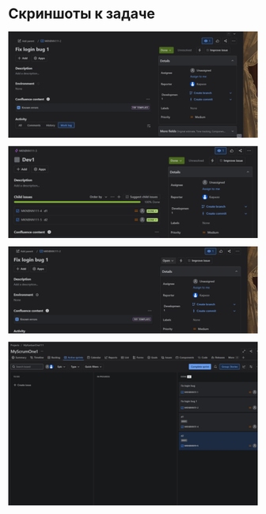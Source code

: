 # Скриншоты к задаче

![1](https://github.com/wintercomesX/09-ci-01-intro/blob/main/img/1.PNG)

![2](https://github.com/wintercomesX/09-ci-01-intro/blob/main/img/2.PNG)

![4](https://github.com/wintercomesX/09-ci-01-intro/blob/main/img/4.PNG)

![5](https://github.com/wintercomesX/09-ci-01-intro/blob/main/img/5.PNG)
